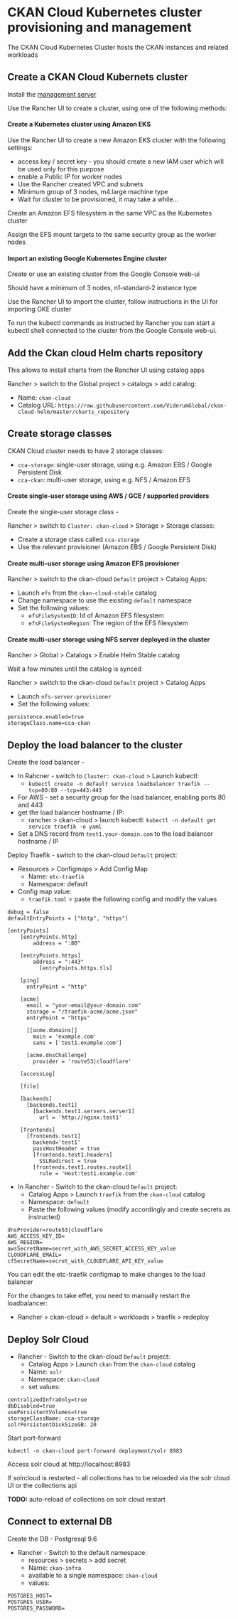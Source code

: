 # CKAN Cloud Kubernetes cluster provisioning and management

The CKAN Cloud Kubernetes Cluster hosts the CKAN instances and related workloads

## Create a CKAN Cloud Kubernets cluster

Install the [management server](MANAGEMENT.md)

Use the Rancher UI to create a cluster, using one of the following methods:

#### Create a Kubernetes cluster using Amazon EKS

Use the Rancher UI to create a new Amazon EKS cluster with the following settings:

* access key / secret key - you should create a new IAM user which will be used only for this purpose
* enable a Public IP for worker nodes
* Use the Rancher created VPC and subnets
* Minimum group of 3 nodes, m4.large machine type
* Wait for cluster to be provisioned, it may take a while...

Create an Amazon EFS filesystem in the same VPC as the Kubernetes cluster

Assign the EFS mount targets to the same security group as the worker nodes

#### Import an existing Google Kubernetes Engine cluster

Create or use an existing cluster from the Google Console web-ui

Should have a minimum of 3 nodes, n1-standard-2 instance type

Use the Rancher UI to import the cluster, follow instructions in the UI for importing GKE cluster

To run the kubectl commands as instructed by Rancher you can start a kubectl shell connected to the cluster from the Google Console web-ui.

## Add the Ckan cloud Helm charts repository

This allows to install charts from the Rancher UI using catalog apps

Rancher > switch to the Global project > catalogs > add catalog:
* Name: `ckan-cloud`
* Catalog URL: `https://raw.githubusercontent.com/ViderumGlobal/ckan-cloud-helm/master/charts_repository`

## Create storage classes

CKAN Cloud cluster needs to have 2 storage classes:

* `cca-storage`: single-user storage, using e.g. Amazon EBS / Google Persistent Disk
* `cca-ckan`: multi-user storage, using e.g. NFS / Amazon EFS

#### Create single-user storage using AWS / GCE / supported providers

Create the single-user storage class -

Rancher > switch to `Cluster: ckan-cloud` > Storage > Storage classes:
* Create a storage class called `cca-storage`
* Use the relevant provisioner (Amazon EBS / Google Persistent Disk)

#### Create multi-user storage using Amazon EFS provisioner

Rancher > switch to the ckan-cloud `Default` project > Catalog Apps:
* Launch `efs` from the `ckan-cloud-stable` catalog
* Change namespace to use the existing `default` namespace
* Set the following values:
  * `efsFileSystemID`: Id of Amazon EFS filesystem
  * `efsFileSystemRegion`: The region of the EFS filesystem

#### Create multi-user storage using NFS server deployed in the cluster

Rancher > Global > Catalogs > Enable Helm Stable catalog

Wait a few minutes until the catalog is synced

Rancher > switch to the ckan-cloud `Default` project > Catalog Apps
* Launch `nfs-server-provisioner`
* Set the following values:
```
persistence.enabled=true
storageClass.name=cca-ckan
```

## Deploy the load balancer to the cluster

Create the load balancer -
* In Rahcner - switch to `Cluster: ckan-cloud` > Launch kubectl:
  * `kubectl create -n default service loadbalancer traefik --tcp=80:80 --tcp=443:443`
* For AWS - set a security group for the load balancer, enabling ports 80 and 443
* get the load balancer hostname / IP:
  * rancher > ckan-cloud > launch kubectl: `kubectl -n default get service traefik -o yaml`
* Set a DNS record from `test1.your-domain.com` to the load balancer hostname / IP

Deploy Traefik - switch to the ckan-cloud `Default` project:
* Resources > Configmaps > Add Config Map
  * Name: `etc-traefik`
  * Namespace: default
* Config map value:
  * `traefik.toml` = paste the following config and modify the values

```
debug = false
defaultEntryPoints = ["http", "https"]

[entryPoints]
    [entryPoints.http]
        address = ":80"

    [entryPoints.https]
        address = ":443"
          [entryPoints.https.tls]

    [ping]
      entryPoint = "http"

    [acme]
      email = "your-email@your-domain.com"
      storage = "/traefik-acme/acme.json"
      entryPoint = "https"

      [[acme.domains]]
        main = 'example.com'
        sans = ['test1.example.com']

      [acme.dnsChallenge]
        provider = 'route53|cloudflare'

    [accessLog]

    [file]

    [backends]
      [backends.test1]
        [backends.test1.servers.server1]
          url = 'http://nginx.test1'

    [frontends]
      [frontends.test1]
        backend='test1'
        passHostHeader = true
        [frontends.test1.headers]
          SSLRedirect = true
        [frontends.test1.routes.route1]
          rule = 'Host:test1.example.com'
```

* In Rancher - Switch to the ckan-cloud `Default` project:
  * Catalog Apps > Launch `traefik` from the `ckan-cloud` catalog
  * Namespace: `default`
  * Paste the following values (modify accordingly and create secrets as instructed)

```
dnsProvider=route53|cloudflare
AWS_ACCESS_KEY_ID=
AWS_REGION=
awsSecretName=secret_with_AWS_SECRET_ACCESS_KEY_value
CLOUDFLARE_EMAIL=
cfSecretName=secret_with_CLOUDFLARE_API_KEY_value
```

You can edit the etc-traefik configmap to make changes to the load balancer

For the changes to take effet, you need to manually restart the loadbalancer:

* Rancher > ckan-cloud > default > workloads > traefik > redeploy

## Deploy Solr Cloud

* Rancher - Switch to the ckan-cloud `Default` project:
  * Catalog Apps > Launch `ckan` from the `ckan-cloud` catalog
  * Name: `solr`
  * Namespace: `ckan-cloud`
  * set values:

```
centralizedInfraOnly=true
dbDisabled=true
usePersistentVolumes=true
storageClassName: cca-storage
solrPersistentDiskSizeGB: 20
```

Start port-forward

```
kubectl -n ckan-cloud port-forward deployment/solr 8983
```

Access solr cloud at http://localhost:8983

If solrcloud is restarted - all collections has to be reloaded via the solr cloud UI or the collections api

**TODO:** auto-reload of collections on solr cloud restart

## Connect to external DB

Create the DB - Postgresql 9.6

* Rancher - Switch to the default namespace:
  * resources > secrets > add secret
  * Name: `ckan-infra`
  * available to a single namespace: `ckan-cloud`
  * values:
```
POSTGRES_HOST=
POSTGRES_USER=
POSTGRES_PASSWORD=
```
